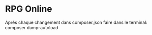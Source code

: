 # RPG Online

Après chaque changement dans composer.json faire dans le terminal:
composer dump-autoload